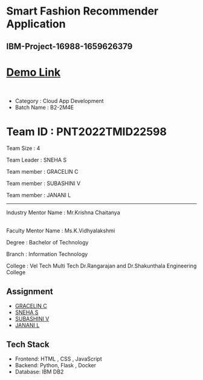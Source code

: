 <h1> Smart Fashion Recommender Application  </h1>
<h2>  IBM-Project-16988-1659626379  </h2>

# <a href="https://youtu.be/5ib-7Vh39xY"> Demo Link </a> #
<br>

* Category : Cloud App Development  
* Batch Name : B2-2M4E 

# Team ID : PNT2022TMID22598 #

Team Size : 4

Team Leader : SNEHA S

Team member : GRACELIN C

Team member : SUBASHINI V

Team member : JANANI L
<hr>
Industry Mentor Name : Mr.Krishna Chaitanya

<br>Faculty Mentor Name : Ms.K.Vidhyalakshmi

Degree : Bachelor of Technology

Branch : Information Technology

College : Vel Tech Multi Tech Dr.Rangarajan and Dr.Shakunthala Engineering College

<h2> Assignment <br></h2>

* <a href="https://github.com/IBM-EPBL/IBM-Project-16988-1659626379/tree/main/ASSIGNMENT/GRACELIN%20C"> GRACELIN C <br> </a>
* <a href="https://github.com/IBM-EPBL/IBM-Project-16988-1659626379/tree/main/ASSIGNMENT/SNEHA%20S"> SNEHA S <br> </a>
* <a href="https://github.com/IBM-EPBL/IBM-Project-16988-1659626379/tree/main/ASSIGNMENT/SUBASHINI "> SUBASHINI V <br> </a>
* <a href="https://github.com/IBM-EPBL/IBM-Project-16988-1659626379/tree/main/ASSIGNMENT/janani">JANANI L <br> </a>

<div>
<h2> Tech Stack </h2>

* Frontend: HTML , CSS , JavaScript
* Backend: Python, Flask , Docker
* Database: IBM DB2

</div>

